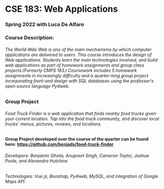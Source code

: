 # CSE 183: Web Applications

### Spring 2022 with Luca De Alfaro

### Course Description: 
###### The World-Wde Web is one of the main mechanisms by which computer applications are delivered to users. This course introduces the design of Web applications. Students learn the main technologies involved, and build web applications as part of homework assignments and group class projects.(Formerly CMPS 183.) Coursework includes 5 homework assignments in increasingly difficulty and a quarter-long group project incorporating front-end design with SQL databases using the professor's open source language Py4web.

### Group Project 
###### Food Truck Finder is a web application that finds nearby food trucks given your current location. Tap into the food truck community, and discover local trucks’ menus, pictures, reviews, and locations.

#### Group Project developed over the course of the quarter can be found here: https://github.com/benjads/food-truck-finder

###### Developers: Benjamin Sihota, Anupreet Singh, Cameron Taylor, Joshua Poole, and Alexandra Hutchins
###### Technologies: Vue.js, Boostrap, Py4web, MySQL, and integration of Google Maps API

